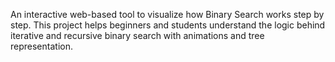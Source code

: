 An interactive web-based tool to visualize how Binary Search works step by step.
This project helps beginners and students understand the logic behind iterative and recursive binary search with animations and tree representation.
